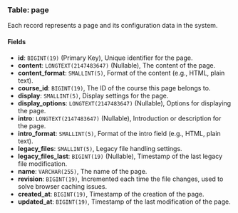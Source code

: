 ### Table: page

Each record represents a page and its configuration data in the system.

#### Fields

- **id**: `BIGINT(19)` (Primary Key), Unique identifier for the page.
- **content**: `LONGTEXT(2147483647)` (Nullable), The content of the page.
- **content_format**: `SMALLINT(5)`, Format of the content (e.g., HTML, plain text).
- **course_id**: `BIGINT(19)`, The ID of the course this page belongs to.
- **display**: `SMALLINT(5)`, Display settings for the page.
- **display_options**: `LONGTEXT(2147483647)` (Nullable), Options for displaying the page.
- **intro**: `LONGTEXT(2147483647)` (Nullable), Introduction or description for the page.
- **intro_format**: `SMALLINT(5)`, Format of the intro field (e.g., HTML, plain text).
- **legacy_files**: `SMALLINT(5)`, Legacy file handling settings.
- **legacy_files_last**: `BIGINT(19)` (Nullable), Timestamp of the last legacy file modification.
- **name**: `VARCHAR(255)`, The name of the page.
- **revision**: `BIGINT(19)`, Incremented each time the file changes, used to solve browser caching issues.
- **created_at**: `BIGINT(19)`, Timestamp of the creation of the page.
- **updated_at**: `BIGINT(19)`, Timestamp of the last modification of the page.
